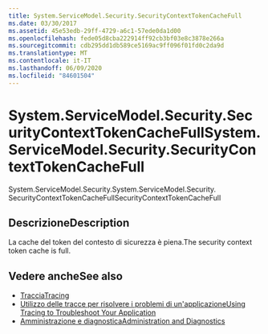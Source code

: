 ```yaml
---
title: System.ServiceModel.Security.SecurityContextTokenCacheFull
ms.date: 03/30/2017
ms.assetid: 45e53edb-29ff-4729-a6c1-57ede0da1d00
ms.openlocfilehash: fede05d8cba222914ff92cb3bf03e8c3878e266a
ms.sourcegitcommit: cdb295dd1db589ce5169ac9ff096f01fd0c2da9d
ms.translationtype: MT
ms.contentlocale: it-IT
ms.lasthandoff: 06/09/2020
ms.locfileid: "84601504"
---
```

# <a name="systemservicemodelsecuritysecuritycontexttokencachefull"></a><span data-ttu-id="fcaad-102">System.ServiceModel.Security.SecurityContextTokenCacheFull</span><span class="sxs-lookup"><span data-stu-id="fcaad-102">System.ServiceModel.Security.SecurityContextTokenCacheFull</span></span>
<span data-ttu-id="fcaad-103">System.ServiceModel.Security.</span><span class="sxs-lookup"><span data-stu-id="fcaad-103">System.ServiceModel.Security.</span></span> <span data-ttu-id="fcaad-104">SecurityContextTokenCacheFull</span><span class="sxs-lookup"><span data-stu-id="fcaad-104">SecurityContextTokenCacheFull</span></span>  
  
## <a name="description"></a><span data-ttu-id="fcaad-105">Descrizione</span><span class="sxs-lookup"><span data-stu-id="fcaad-105">Description</span></span>  
 <span data-ttu-id="fcaad-106">La cache del token del contesto di sicurezza è piena.</span><span class="sxs-lookup"><span data-stu-id="fcaad-106">The security context token cache is full.</span></span>  
  
## <a name="see-also"></a><span data-ttu-id="fcaad-107">Vedere anche</span><span class="sxs-lookup"><span data-stu-id="fcaad-107">See also</span></span>

- [<span data-ttu-id="fcaad-108">Traccia</span><span class="sxs-lookup"><span data-stu-id="fcaad-108">Tracing</span></span>](index.md)
- [<span data-ttu-id="fcaad-109">Utilizzo delle tracce per risolvere i problemi di un'applicazione</span><span class="sxs-lookup"><span data-stu-id="fcaad-109">Using Tracing to Troubleshoot Your Application</span></span>](using-tracing-to-troubleshoot-your-application.md)
- [<span data-ttu-id="fcaad-110">Amministrazione e diagnostica</span><span class="sxs-lookup"><span data-stu-id="fcaad-110">Administration and Diagnostics</span></span>](../index.md)
